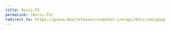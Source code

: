 ```yaml
---
title: Ascii.FS
permalink: /Ascii.FS/
redirect_to: https://guava.dev/releases/snapshot-jre/api/docs/com/google/common/base/Ascii.html#FS
---
```

